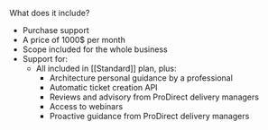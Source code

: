 What does it include?
* Purchase support
* A price of 1000$ per month
* Scope included for the whole business
* Support for:
	* All included in [[Standard]] plan, plus:
		* Architecture personal guidance by a professional
		* Automatic ticket creation API
		* Reviews and advisory from ProDirect delivery managers
		* Access to webinars
		* Proactive guidance from ProDirect delivery managers
